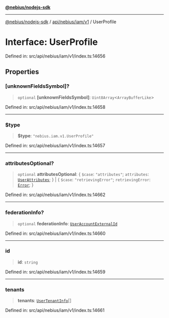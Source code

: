 [**@nebius/nodejs-sdk**](../../../../../README.md)

---

[@nebius/nodejs-sdk](../../../../../README.md) / [api/nebius/iam/v1](../README.md) / UserProfile

# Interface: UserProfile

Defined in: src/api/nebius/iam/v1/index.ts:14656

## Properties

### \[unknownFieldsSymbol\]?

> `optional` **\[unknownFieldsSymbol\]**: `Uint8Array`\<`ArrayBufferLike`\>

Defined in: src/api/nebius/iam/v1/index.ts:14658

---

### $type

> **$type**: `"nebius.iam.v1.UserProfile"`

Defined in: src/api/nebius/iam/v1/index.ts:14657

---

### attributesOptional?

> `optional` **attributesOptional**: \{ `$case`: `"attributes"`; `attributes`: [`UserAttributes`](UserAttributes.md); \} \| \{ `$case`: `"retrievingError"`; `retrievingError`: [`Error`](Error.md); \}

Defined in: src/api/nebius/iam/v1/index.ts:14662

---

### federationInfo?

> `optional` **federationInfo**: [`UserAccountExternalId`](UserAccountExternalId.md)

Defined in: src/api/nebius/iam/v1/index.ts:14660

---

### id

> **id**: `string`

Defined in: src/api/nebius/iam/v1/index.ts:14659

---

### tenants

> **tenants**: [`UserTenantInfo`](UserTenantInfo.md)[]

Defined in: src/api/nebius/iam/v1/index.ts:14661
